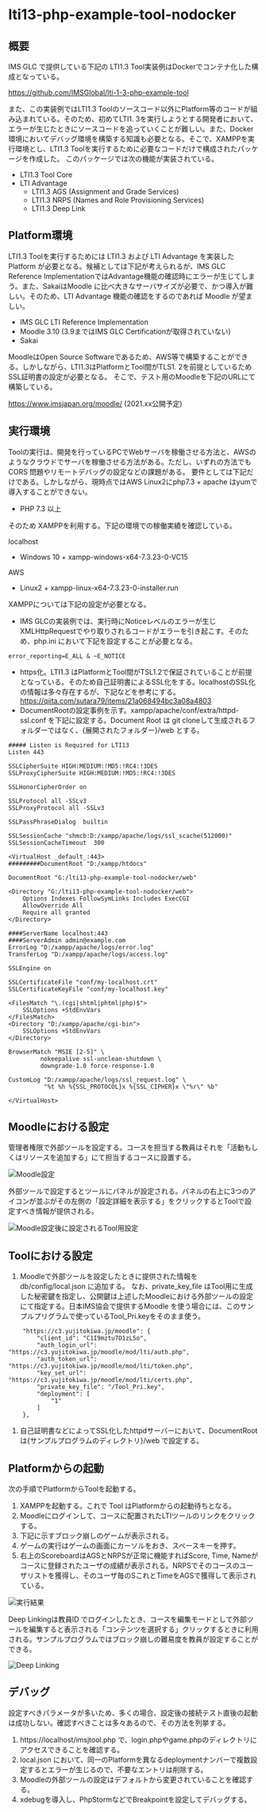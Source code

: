 # lti13-php-example-tool-nodocker

## 概要

IMS GLC で提供している下記の LTI1.3 Tool実装例はDockerでコンテナ化した構成となっている。

https://github.com/IMSGlobal/lti-1-3-php-example-tool

また、この実装例ではLTI1.3
Toolのソースコード以外にPlatform等のコードが組み込まれている。そのため、初めてLTI1.
3を実行しようとする開発者において、エラーが生じたときにソースコードを追っていくことが難しい。また、Docker環境においてデバッグ環境を構築する知識も必要となる。そこで、XAMPPを実行環境とし、LTI1.3
Toolを実行するために必要なコードだけで構成されたパッケージを作成した。
このパッケージでは次の機能が実装されている。

- LTI1.3 Tool Core
- LTI Advantage
  - LTI1.3 AGS (Assignment and Grade Services)  
  - LTI1.3 NRPS (Names and Role Provisioning Services)
  - LTI1.3 Deep Link

## Platform環境

LTI1.3 Toolを実行するためには LTI1.3 および LTI Advantage を実装したPlatform が必要となる。候補としては下記が考えられるが、IMS GLC 
Reference ImplementationではAdvantage機能の確認時にエラーが生じてしまう。また、SakaiはMoodle 
に比べ大きなサーバサイズが必要で、かつ導入が難しい。そのため、LTI Advantage 機能の確認をするのであれば Moodle
が望ましい。

- IMS GLC LTI Reference Implementation
- Moodle 3.10 (3.9まではIMS GLC Certificationが取得されていない)
- Sakai

MoodleはOpen Source Softwareであるため、AWS等で構築することができる。しかしながら、LTI1.3はPlatformとTool間がTLS1.
2を前提としているためSSL証明書の設定が必要となる。 そこで、テスト用のMoodleを下記のURLにて構築している。

https://www.imsjapan.org/moodle/ (2021.xx公開予定)

## 実行環境

Toolの実行は、開発を行っているPCでWebサーバを稼働させる方法と、AWSのようなクラウドでサーバを稼働させる方法がある。ただし、いずれの方法でもCORS
問題やリモートデバッグの設定などの課題がある。
要件としては下記だけである。しかしながら、現時点ではAWS Linux2にphp7.3 + apache はyumで導入することができない。
- PHP 7.3 以上 
  
そのため XAMPPを利用する。下記の環境での稼働実績を確認している。

localhost
- Windows 10 + xampp-windows-x64-7.3.23-0-VC15

AWS 
- Linux2 + xampp-linux-x64-7.3.23-0-installer.run

XAMPPについては下記の設定が必要となる。

- IMS GLCの実装例では、実行時にNoticeレベルのエラーが生じXMLHttpRequestでやり取りされるコードがエラーを引き起こす。そのため、php.ini において下記を設定することが必要となる。

```
error_reporting=E_ALL & ~E_NOTICE

```

- https化。LTI1.3
  はPlatformとTool間がTSL1.2で保証されていることが前提となっている。そのため自己証明書によるSSL化をする。localhostのSSL化の情報は多々存在するが、下記などを参考にする。
  https://qiita.com/sutara79/items/21a068494bc3a08a4803
- DocumentRootの設定事例を示す。xampp/apache/conf/extra/httpd-ssl.conf を下記に設定する。Document Root は git
  cloneして生成されるフォルダーではなく、{展開されたフォルダー}/web とする。

```
##### Listen is Required for LTI13
Listen 443

SSLCipherSuite HIGH:MEDIUM:!MD5:!RC4:!3DES
SSLProxyCipherSuite HIGH:MEDIUM:!MD5:!RC4:!3DES

SSLHonorCipherOrder on 

SSLProtocol all -SSLv3
SSLProxyProtocol all -SSLv3

SSLPassPhraseDialog  builtin

SSLSessionCache "shmcb:D:/xampp/apache/logs/ssl_scache(512000)"
SSLSessionCacheTimeout  300

<VirtualHost _default_:443>
#########DocumentRoot "D:/xampp/htdocs"

DocumentRoot "G:/lti13-php-example-tool-nodocker/web"

<Directory "G:/lti13-php-example-tool-nodocker/web">
    Options Indexes FollowSymLinks Includes ExecCGI
    AllowOverride All
    Require all granted
</Directory>

####ServerName localhost:443
####ServerAdmin admin@example.com
ErrorLog "D:/xampp/apache/logs/error.log"
TransferLog "D:/xampp/apache/logs/access.log"

SSLEngine on

SSLCertificateFile "conf/my-localhost.crt"
SSLCertificateKeyFile "conf/my-localhost.key"

<FilesMatch "\.(cgi|shtml|phtml|php)$">
    SSLOptions +StdEnvVars
</FilesMatch>
<Directory "D:/xampp/apache/cgi-bin">
    SSLOptions +StdEnvVars
</Directory>

BrowserMatch "MSIE [2-5]" \
         nokeepalive ssl-unclean-shutdown \
         downgrade-1.0 force-response-1.0

CustomLog "D:/xampp/apache/logs/ssl_request.log" \
          "%t %h %{SSL_PROTOCOL}x %{SSL_CIPHER}x \"%r\" %b"

</VirtualHost>       

```

## Moodleにおける設定

管理者権限で外部ツールを設定する。コースを担当する教員はそれを「活動もしくはリソースを追加する」にて担当するコースに設置する。

![Moodle設定](IMSJapan/Moodle_setting.jpg)

外部ツールで設定するとツールにパネルが設定される。パネルの右上に3つのアイコンが並ぶがその左側の「設定詳細を表示する」をクリックするとToolで設定すべき情報が提供される。

![Moodle設定後に設定されるTool用設定](IMSJapan/Moodle_setting_for_tool.jpg)

## Toolにおける設定

1. Moodleで外部ツールを設定したときに提供された情報を db/config/local.json に追加する。
なお、private_key_file はTool用に生成した秘密鍵を指定し、公開鍵は上述したMoodleにおける外部ツールの設定にて指定する。日本IMS協会で提供するMoodle
を使う場合には、このサンプルプリグラムで使っているTool_Pri.keyをそのまま使う。
```
    "https://c3.yujitokiwa.jp/moodle": {
        "client_id": "C1I9mztu7D1zL5o",
        "auth_login_url": "https://c3.yujitokiwa.jp/moodle/mod/lti/auth.php",
        "auth_token_url": "https://c3.yujitokiwa.jp/moodle/mod/lti/token.php",
        "key_set_url": "https://c3.yujitokiwa.jp/moodle/mod/lti/certs.php",
        "private_key_file": "/Tool_Pri.key",
        "deployment": [
            "1"
        ]
    },
```
1. 自己証明書などによってSSL化したhttpdサーバーにおいて、DocumentRootは{サンプルプログラムのディレクトリ}/web で設定する。

## Platformからの起動

次の手順でPlatformからToolを起動する。

1. XAMPPを起動する。これで Tool はPlatformからの起動待ちとなる。
1. Moodleにログインして、コースに配置されたLTIツールのリンクをクリックする。
1. 下記に示すブロック崩しのゲームが表示される。
1. ゲームの実行はゲームの画面にカーソルをおき、スペースキーを押す。
1. 右上のScoreboardはAGSとNRPSが正常に機能すればScore, Time, 
   Nameがコースに登録されたユーザの成績が表示される。NRPSでそのコースのユーザリストを獲得し、そのユーザ毎のSこれとTimeをAGSで獲得して表示されている。

![実行結果](IMSJapan/Moodle_success_launch.jpg)

Deep Linkingは教員ID
でログインしたとき、コースを編集モードとして外部ツールを編集すると表示される「コンテンツを選択する」クリックするときに利用される。サンプルプログラムではブロック崩しの難易度を教員が設定することができる。

![Deep Linking](IMSJapan/Moodle_DL.jpg)

## デバッグ

設定すべきパラメータが多いため、多くの場合、設定後の接続テスト直後の起動は成功しない。確認すべきことは多々あるので、その方法を列挙する。

1. https://localhost/imsjtool.php で、login.phpやgame.phpのディレクトリにアクセスできることを確認する。
1. local.json において、同一のPlatformを異なるdeploymentナンバーで複数設定するとエラーが生じるので、不要なエントリは削除する。
1. Moodleの外部ツールの設定はデフォルトから変更されていることを確認する。
1. xdebugを導入し、PhpStormなどでBreakpointを設定してデバッグする。